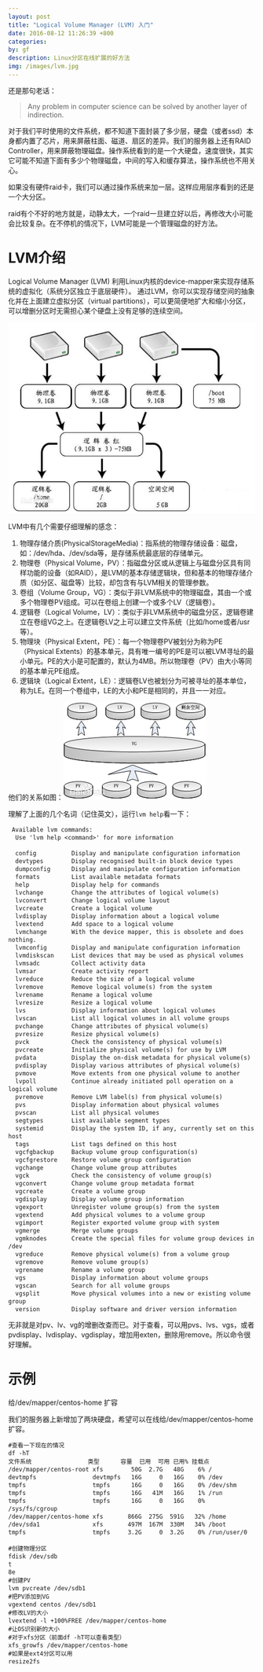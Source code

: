 ```yaml
---
layout: post
title: "Logical Volume Manager (LVM) 入门"
date: 2016-08-12 11:26:39 +800
categories: 
by: gf
description: Linux分区在线扩展的好方法
img: /images/lvm.jpg
---
```


还是那句老话：

> Any problem in computer science can be solved by another layer of indirection.

对于我们平时使用的文件系统，都不知道下面封装了多少层，硬盘（或者ssd）本身都内置了芯片，用来屏蔽柱面、磁道、扇区的差异。我们的服务器上还有RAID Controller，用来屏蔽物理磁盘。操作系统看到的是一个大硬盘，速度很快，其实它可能不知道下面有多少个物理磁盘，中间的写入和缓存算法，操作系统也不用关心。

如果没有硬件raid卡，我们可以通过操作系统来加一层。这样应用层序看到的还是一个大分区。

raid有个不好的地方就是，动静太大，一个raid一旦建立好以后，再修改大小可能会比较复杂。在不停机的情况下，LVM可能是一个管理磁盘的好方法。

# LVM介绍

Logical Volume Manager (LVM) 利用Linux内核的device-mapper来实现存储系统的虚拟化（系统分区独立于底层硬件）。 通过LVM，你可以实现存储空间的抽象化并在上面建立虚拟分区（virtual partitions），可以更简便地扩大和缩小分区，可以增删分区时无需担心某个硬盘上没有足够的连续空间。

![LVM示意图](/images/lvm.jpg)

LVM中有几个需要仔细理解的感念：

1. 物理存储介质(PhysicalStorageMedia)：指系统的物理存储设备：磁盘，如：/dev/hda、/dev/sda等，是存储系统最底层的存储单元。
2. 物理卷（Physical Volume，PV）：指磁盘分区或从逻辑上与磁盘分区具有同样功能的设备（如RAID），是LVM的基本存储逻辑块，但和基本的物理存储介质（如分区、磁盘等）比较，却包含有与LVM相关的管理参数。
3. 卷组（Volume Group，VG）：类似于非LVM系统中的物理磁盘，其由一个或多个物理卷PV组成。可以在卷组上创建一个或多个LV（逻辑卷）。
4. 逻辑卷（Logical Volume，LV）：类似于非LVM系统中的磁盘分区，逻辑卷建立在卷组VG之上。在逻辑卷LV之上可以建立文件系统（比如/home或者/usr等）。
5. 物理块（Physical Extent，PE）：每一个物理卷PV被划分为称为PE（Physical Extents）的基本单元，具有唯一编号的PE是可以被LVM寻址的最小单元。PE的大小是可配置的，默认为4MB。所以物理卷（PV）由大小等同的基本单元PE组成。
6. 逻辑块（Logical Extent，LE）：逻辑卷LV也被划分为可被寻址的基本单位，称为LE。在同一个卷组中，LE的大小和PE是相同的，并且一一对应。

他们的关系如图：![LVM示意图](/images/lvm2.jpg)

理解了上面的几个名词（记住英文），运行`lvm help`看一下：

```
 Available lvm commands:
  Use 'lvm help <command>' for more information

  config          Display and manipulate configuration information
  devtypes        Display recognised built-in block device types
  dumpconfig      Display and manipulate configuration information
  formats         List available metadata formats
  help            Display help for commands
  lvchange        Change the attributes of logical volume(s)
  lvconvert       Change logical volume layout
  lvcreate        Create a logical volume
  lvdisplay       Display information about a logical volume
  lvextend        Add space to a logical volume
  lvmchange       With the device mapper, this is obsolete and does nothing.
  lvmconfig       Display and manipulate configuration information
  lvmdiskscan     List devices that may be used as physical volumes
  lvmsadc         Collect activity data
  lvmsar          Create activity report
  lvreduce        Reduce the size of a logical volume
  lvremove        Remove logical volume(s) from the system
  lvrename        Rename a logical volume
  lvresize        Resize a logical volume
  lvs             Display information about logical volumes
  lvscan          List all logical volumes in all volume groups
  pvchange        Change attributes of physical volume(s)
  pvresize        Resize physical volume(s)
  pvck            Check the consistency of physical volume(s)
  pvcreate        Initialize physical volume(s) for use by LVM
  pvdata          Display the on-disk metadata for physical volume(s)
  pvdisplay       Display various attributes of physical volume(s)
  pvmove          Move extents from one physical volume to another
  lvpoll          Continue already initiated poll operation on a logical volume
  pvremove        Remove LVM label(s) from physical volume(s)
  pvs             Display information about physical volumes
  pvscan          List all physical volumes
  segtypes        List available segment types
  systemid        Display the system ID, if any, currently set on this host
  tags            List tags defined on this host
  vgcfgbackup     Backup volume group configuration(s)
  vgcfgrestore    Restore volume group configuration
  vgchange        Change volume group attributes
  vgck            Check the consistency of volume group(s)
  vgconvert       Change volume group metadata format
  vgcreate        Create a volume group
  vgdisplay       Display volume group information
  vgexport        Unregister volume group(s) from the system
  vgextend        Add physical volumes to a volume group
  vgimport        Register exported volume group with system
  vgmerge         Merge volume groups
  vgmknodes       Create the special files for volume group devices in /dev
  vgreduce        Remove physical volume(s) from a volume group
  vgremove        Remove volume group(s)
  vgrename        Rename a volume group
  vgs             Display information about volume groups
  vgscan          Search for all volume groups
  vgsplit         Move physical volumes into a new or existing volume group
  version         Display software and driver version information

 ```

无非就是对pv、lv、vg的增删改查而已。对于查看，可以用pvs、lvs、vgs，或者pvdisplay、lvdisplay、vgdisplay，增加用exten，删除用remove。所以命令很好理解。

# 示例

给/dev/mapper/centos-home 扩容

我们的服务器上新增加了两块硬盘，希望可以在线给/dev/mapper/centos-home扩容。

```
#查看一下现在的情况
df -hT
文件系统                类型      容量  已用  可用 已用% 挂载点
/dev/mapper/centos-root xfs        50G  2.7G   48G    6% /
devtmpfs                devtmpfs   16G     0   16G    0% /dev
tmpfs                   tmpfs      16G     0   16G    0% /dev/shm
tmpfs                   tmpfs      16G   41M   16G    1% /run
tmpfs                   tmpfs      16G     0   16G    0% /sys/fs/cgroup
/dev/mapper/centos-home xfs       866G  275G  591G   32% /home
/dev/sda1               xfs       497M  167M  330M   34% /boot
tmpfs                   tmpfs     3.2G     0  3.2G    0% /run/user/0

#创建物理分区
fdisk /dev/sdb
t
8e
#创建PV
lvm pvcreate /dev/sdb1
#把PV添加到VG
vgextend centos /dev/sdb1
#修改LV的大小
lvextend -l +100%FREE /dev/mapper/centos-home
#让OS识别新的大小
#对于xfs分区（前面df -hT可以查看类型）
xfs_growfs /dev/mapper/centos-home
#如果是ext4分区可以用
resize2fs

```
